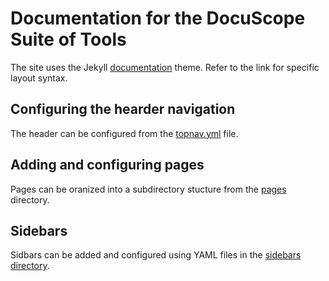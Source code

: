 # Documentation for the DocuScope Suite of Tools

The site uses the Jekyll [documentation](https://idratherbewriting.com/documentation-theme-jekyll/) theme. Refer to the link for specific layout syntax.

## Configuring the hearder navigation

The header can be configured from the [topnav.yml](https://github.com/docuscope/docuscope.github.io/blob/main/_data/topnav.yml) file.

## Adding and configuring pages

Pages can be oranized into a subdirectory stucture from the [pages](https://github.com/docuscope/docuscope.github.io/tree/main/pages) directory.

## Sidebars

Sidbars can be added and configured using YAML files in the [sidebars directory](https://github.com/docuscope/docuscope.github.io/tree/main/_data/sidebars).


